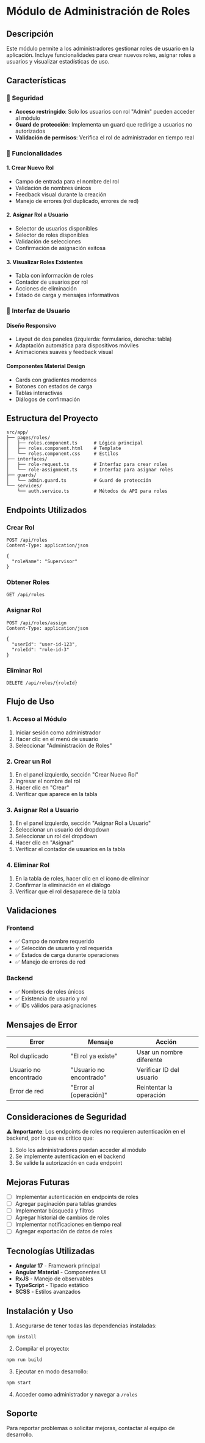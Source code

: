 # Módulo de Administración de Roles

## Descripción

Este módulo permite a los administradores gestionar roles de usuario en la aplicación. Incluye funcionalidades para crear nuevos roles, asignar roles a usuarios y visualizar estadísticas de uso.

## Características

### 🔐 Seguridad
- **Acceso restringido**: Solo los usuarios con rol "Admin" pueden acceder al módulo
- **Guard de protección**: Implementa un guard que redirige a usuarios no autorizados
- **Validación de permisos**: Verifica el rol de administrador en tiempo real

### 🎯 Funcionalidades

#### 1. Crear Nuevo Rol
- Campo de entrada para el nombre del rol
- Validación de nombres únicos
- Feedback visual durante la creación
- Manejo de errores (rol duplicado, errores de red)

#### 2. Asignar Rol a Usuario
- Selector de usuarios disponibles
- Selector de roles disponibles
- Validación de selecciones
- Confirmación de asignación exitosa

#### 3. Visualizar Roles Existentes
- Tabla con información de roles
- Contador de usuarios por rol
- Acciones de eliminación
- Estado de carga y mensajes informativos

### 🎨 Interfaz de Usuario

#### Diseño Responsivo
- Layout de dos paneles (izquierda: formularios, derecha: tabla)
- Adaptación automática para dispositivos móviles
- Animaciones suaves y feedback visual

#### Componentes Material Design
- Cards con gradientes modernos
- Botones con estados de carga
- Tablas interactivas
- Diálogos de confirmación

## Estructura del Proyecto

```
src/app/
├── pages/roles/
│   ├── roles.component.ts      # Lógica principal
│   ├── roles.component.html    # Template
│   └── roles.component.css     # Estilos
├── interfaces/
│   ├── role-request.ts         # Interfaz para crear roles
│   └── role-assignment.ts      # Interfaz para asignar roles
├── guards/
│   └── admin.guard.ts          # Guard de protección
└── services/
    └── auth.service.ts         # Métodos de API para roles
```

## Endpoints Utilizados

### Crear Rol
```http
POST /api/roles
Content-Type: application/json

{
  "roleName": "Supervisor"
}
```

### Obtener Roles
```http
GET /api/roles
```

### Asignar Rol
```http
POST /api/roles/assign
Content-Type: application/json

{
  "userId": "user-id-123",
  "roleId": "role-id-3"
}
```

### Eliminar Rol
```http
DELETE /api/roles/{roleId}
```

## Flujo de Uso

### 1. Acceso al Módulo
1. Iniciar sesión como administrador
2. Hacer clic en el menú de usuario
3. Seleccionar "Administración de Roles"

### 2. Crear un Rol
1. En el panel izquierdo, sección "Crear Nuevo Rol"
2. Ingresar el nombre del rol
3. Hacer clic en "Crear"
4. Verificar que aparece en la tabla

### 3. Asignar Rol a Usuario
1. En el panel izquierdo, sección "Asignar Rol a Usuario"
2. Seleccionar un usuario del dropdown
3. Seleccionar un rol del dropdown
4. Hacer clic en "Asignar"
5. Verificar el contador de usuarios en la tabla

### 4. Eliminar Rol
1. En la tabla de roles, hacer clic en el ícono de eliminar
2. Confirmar la eliminación en el diálogo
3. Verificar que el rol desaparece de la tabla

## Validaciones

### Frontend
- ✅ Campo de nombre requerido
- ✅ Selección de usuario y rol requerida
- ✅ Estados de carga durante operaciones
- ✅ Manejo de errores de red

### Backend
- ✅ Nombres de roles únicos
- ✅ Existencia de usuario y rol
- ✅ IDs válidos para asignaciones

## Mensajes de Error

| Error | Mensaje | Acción |
|-------|---------|--------|
| Rol duplicado | "El rol ya existe" | Usar un nombre diferente |
| Usuario no encontrado | "Usuario no encontrado" | Verificar ID del usuario |
| Error de red | "Error al [operación]" | Reintentar la operación |

## Consideraciones de Seguridad

⚠️ **Importante**: Los endpoints de roles no requieren autenticación en el backend, por lo que es crítico que:

1. Solo los administradores puedan acceder al módulo
2. Se implemente autenticación en el backend
3. Se valide la autorización en cada endpoint

## Mejoras Futuras

- [ ] Implementar autenticación en endpoints de roles
- [ ] Agregar paginación para tablas grandes
- [ ] Implementar búsqueda y filtros
- [ ] Agregar historial de cambios de roles
- [ ] Implementar notificaciones en tiempo real
- [ ] Agregar exportación de datos de roles

## Tecnologías Utilizadas

- **Angular 17** - Framework principal
- **Angular Material** - Componentes UI
- **RxJS** - Manejo de observables
- **TypeScript** - Tipado estático
- **SCSS** - Estilos avanzados

## Instalación y Uso

1. Asegurarse de tener todas las dependencias instaladas:
```bash
npm install
```

2. Compilar el proyecto:
```bash
npm run build
```

3. Ejecutar en modo desarrollo:
```bash
npm start
```

4. Acceder como administrador y navegar a `/roles`

## Soporte

Para reportar problemas o solicitar mejoras, contactar al equipo de desarrollo. 